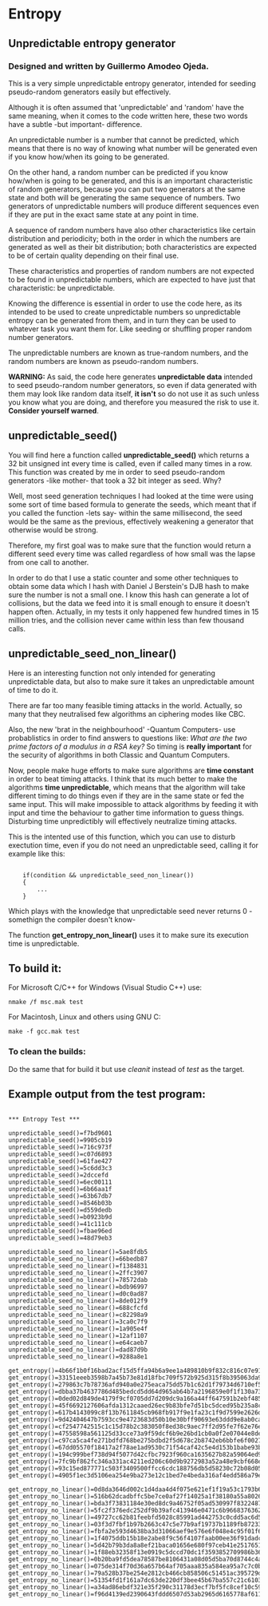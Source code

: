 # Entropy 
## Unpredictable entropy generator
### Designed and written by Guillermo Amodeo Ojeda.

This is a very simple unpredictable entropy generator, intended for seeding pseudo-random generators easily but effectively.

Although it is often assumed that 'unpredictable' and 'random' have the same meaning, when it comes to the code written here, these two words have a subtle -but important- difference.

An unpredictable number is a number that cannot be predicted, which means that there is no way of knowing what number will be generated even if you know how/when its going to be generated.

On the other hand, a random number can be predicted if you know how/when is going to be generated, and this is an important characteristic of random generators, because you can put two generators at the same state and both will be generating the same sequence of numbers. Two generators of unpredictable numbers will produce different sequences even if they are put in the exact same state at any point in time.

A sequence of random numbers have also other characteristics like certain distribution and periodicity; both in the order in which the numbers are generated as well as their bit distribution; both characteristics are expected to be of certain quality depending on their final use.

These characteristics and properties of random numbers are not expected to be found in unpredictable numbers, which are expected to have just that characteristic: be unpredictable.

Knowing the difference is essential in order to use the code here, as its intended to be used to create unpredictable numbers so unpredictable entropy can be generated from them, and in turn they can be used to whatever task you want them for. Like seeding or shuffling proper random number generators.

The unpredictable numbers are known as true-random numbers, and the random numbers are known as pseudo-random numbers.

**WARNING:** As said, the code here generates **unpredictable data** intended to seed pseudo-random number generators, so even if data generated with them may look like random data itself, **it isn't** so do not use it as such unless you know what you are doing, and therefore you measured the risk to use it. **Consider yourself warned**.

## unpredictable_seed()

You will find here a function called **unpredictable_seed()** which returns a 32 bit unsigned int every time is called, even if called many times in a row. This function was created by me in order to seed pseudo-random generators -like mother- that took a 32 bit integer as seed. Why?

Well, most seed generation techniques I had looked at the time were using some sort of time based formula to generate the seeds, which meant that if you called the function -lets say- within the same millisecond, the seed would be the same as the previous, effectively weakening a generator that otherwise would be strong.

Therefore, my first goal was to make sure that the function would return a different seed every time was called regardless of how small was the lapse from one call to another.

In order to do that I use a static counter and some other techniques to obtain some data which I hash with Daniel J Berstein's DJB hash to make sure the number is not a small one. I know this hash can generate a lot of collisions, but the data we feed into it is small enough to ensure it doesn't happen often. Actually, in my tests it only happened few hundred times in 15 million tries, and the collision never came within less than few thousand calls.

## unpredictable_seed_non_linear()

Here is an interesting function not only intended for generating unpredictable data, but also to make sure it takes an unpredictable amount of time to do it.

There are far too many feasible timing attacks in the world. Actually, so many that they neutralised few algorithms an ciphering modes like CBC. 

Also, the new 'brat in the neighbourhood' -Quantum Computers- use probablistics in order to find answers to questions like: *What are the two prime factors of a modulus in a RSA key?* So timing is **really important** for the security of algorithms in both Classic and Quantum Computers.

Now, people make huge efforts to make sure algorithms are **time constant** in order to beat timing attacks. I think that its much better to make the algorithms **time unpredictable**, which means that the algorithm will take different timing to do things even if they are in the same state or fed the same input. This will make impossible to attack algorithms by feeding it with input and time the behaviour to gather time information to guess things. Disturbing time unpredictibly will effectively neutralize timing attacks.

This is the intented use of this function, which you can use to disturb exectution time, even if you do not need an unpredictable seed, calling it for example like this:

```
    
    if(condition && unpredictable_seed_non_linear())
    {
        ...
    }
```

Which plays with the knowledge that unpredictable seed never returns 0 -somethign the compiler doesn't know-

The function **get_entropy_non_linear()** uses it to make sure its execution time is unpredictable.  

## To build it:

For Microsoft C/C++ for Windows (Visual Studio C++) use:  

```
nmake /f msc.mak test
```

For Macintosh, Linux and others using GNU C:

```
make -f gcc.mak test
```
### To clean the builds:

Do the same that for build it but use *cleanit* instead of *test* as the target.

## Example output from the test program:

```

*** Entropy Test ***

unpredictable_seed()=f7bd9601
unpredictable_seed()=9905cb19
unpredictable_seed()=716c973f
unpredictable_seed()=c07d6893
unpredictable_seed()=61fae427
unpredictable_seed()=5c6dd3c3
unpredictable_seed()=2dccefd
unpredictable_seed()=6ec00111
unpredictable_seed()=6b66aa1f
unpredictable_seed()=63b67db7
unpredictable_seed()=8546b03b
unpredictable_seed()=d559dedb
unpredictable_seed()=b0923b9d
unpredictable_seed()=41c111cb
unpredictable_seed()=fbae96ed
unpredictable_seed()=48d79eb3

unpredictable_seed_no_linear()=5ae8fdb5
unpredictable_seed_no_linear()=66bedb87
unpredictable_seed_no_linear()=f1384831
unpredictable_seed_no_linear()=2ffc3907
unpredictable_seed_no_linear()=78572dab
unpredictable_seed_no_linear()=bdb96997
unpredictable_seed_no_linear()=d0c0ad87
unpredictable_seed_no_linear()=8de012f9
unpredictable_seed_no_linear()=688cfcfd
unpredictable_seed_no_linear()=c82298a9
unpredictable_seed_no_linear()=3ca0c7f9
unpredictable_seed_no_linear()=1a905e4f
unpredictable_seed_no_linear()=12af1107
unpredictable_seed_no_linear()=e64caeb7
unpredictable_seed_no_linear()=dad87d9b
unpredictable_seed_no_linear()=9288a8e1

get_entropy()=4b66f1b0f16bad2acf15d5ffa94b6a9ee1a489810b9f832c816c07e911c708422fc03a1a25678fcfdb68ce0deff9b69529acd0ffed40c50623e1d5930d281c7c
get_entropy()=33151eeeb3598b7a45b73e81d18fbc709f572b925d315f8b395063da950ec7298f1a79c7cbd459772b967c9445f037f6376837e18b0f2f960ff54bba59d33091
get_entropy()=279863c7b78736afd940a0e275eaca75dd57b1c62d1f79734d6710ef565781dd20390d3d572c8e53ccefc7e3d76e2e9b4a24b2db530d299f56baed3d762e2b45
get_entropy()=dbba37b4637786d485bedcd5dd64d965ab64b7a2196859e0f1f130a739d3511fa1c4c0d2c30371986b046249cd45db5cd7843dd073a4d3dc6b8cb8b14be0da92
get_entropy()=0ded02d849de4179f9cf0705dd7d209dc9a166a44ff647591b2ebf4855bc1b6091acd2fa971d4e6bcf7eaa41ff607da92f663824a9ddc24a8114bb57a3461280
get_entropy()=45f6692127606afda1312caaed26ec9b83bfe7d51bc5dced95b235a8cf929fe9f166ec7a295af729173f68d25bfdd84ed12d96ea53f718ca113ecb4faf759306
get_entropy()=617b4143099c8f13b7611845cb968fb917f9e1fa23c1f9d7599e2626df0c3fff43c706ca4f94f63269d3372deb7c58c0294aff19d5a87875dffbd8d7558ad377
get_entropy()=9d42404647b7593cc9e4723683d50b10e30bff90693e63ddd9e8ab0ca713c3ed6594a40f25a34bbbf78a0d05c95f82c4538ce585531bbcfd59612b90db986ab9
get_entropy()=cf2547742515c1c15d78b2c383050f8ed38c9aec7ff2d95fe7f62e76e901a50f8d3954f2e31917ee3f73ae58439eea33c54fa91405331d8c133c26d8db2c5a24
get_entropy()=47558598a561125d33cce73a9f59dcf6b9e26bd1cb0a0f2e07044e8deb5378ae8709854e3d9f96adbfc7857db52656e9f9bbee6f870ec897e93de5d97766e887
get_entropy()=c97ca5ca4fe271bdfd768be275bdbd2f5d678c2b8742eb6bbfe6f0027975af2577a20774116207e6b1686328b9a6e9a7f3af287345183f1b37c4ce121d3b4a96
get_entropy()=67dd05570f18417a2f78ae1ad9530c71f54caf42c5e4d153b1babe93b36e8c220feea99737d4bc32391ce403f10f4ffe5d24bd17353db2c05bbf595f0b9b5525
get_entropy()=194c999bef738d94f5077d42cfbc7923f960ca1635627b82a59064ed95768ca4d7555a12bd4d39ac5554c956dfd6bdcc77cbef3437bbbb9cbf26f44e3fc9c5a1
get_entropy()=7fc9bf862fc346a331ac4211ed206c60d9b9272983a52a48e9cbf668ebfcae764917640dd95fe27abb17d88acdb053f1cb0bf8662f8fc2a32139545347966dd3
get_entropy()=93c15ed877771c503f3409500ffcc6cdc188756db5d58230c72b08d05781b8bf932360f64996d5d5517e36b6dd6f0bcf0f1242e3a377bd4071edaa63275a38f8
get_entropy()=4905f1ec3d5106ea254e9ba273e12c1bed7e4beda316af4edd586a79e579d12e175f67a89bbcbbdce7e542dd3fd872d957c7d0f765ec6f83236d0f41432a761d

get_entropy_no_linear()=0d8da3646d002c1d4daa4d4f075e621ef1f19a53c1793b649b0a0e466bdbccddc1d5c0fd4b5b35bd13ec3e06bb892f5a2b680b5e6172166a83b004ad49b85ab4
get_entropy_no_linear()=516b62dcadbffc5be7ce0af27f14025a1f38180a55a8026403781b647f451ad3f54cf4f7cf7a67df11ecc810f7a36afcd1903767852f008a4f42e46eeb29cb07
get_entropy_no_linear()=bda3f73831184e30ed8dc9a46752f05ad530997f83224878e366736695eb439c27a5cc606512180139b8062f9748e3cceb07a60b1b75110d5fd08dda35420701
get_entropy_no_linear()=5fc2f376edc252df9b39afc413946e0471c6b9668376362ad9175f042105b4cb414a74d14b651d76e55a29d0b78964f183a5fc14fd3fcf7af556159c6fb73fb4
get_entropy_no_linear()=49727cc62b81feebfd5028c85991ad442753c0cdd5ac6d5eb7a9fca973e14390d5eed8a6b1095846a9665ee2df716a8869fa936f2b7729a1c9162e8cebf9e41d
get_entropy_no_linear()=03f3d7fbf1b97b2663c47c5e77b9af19737b1189fb87233073810206fb237f5aab9fecbb9dbaeceda13df7b2af30afabefca7108e71f639eb36be017e5120fad
get_entropy_no_linear()=fbfa2e593d4638ba3d31066aef9e576e6f048e4c95f01f6a554003075114b8ec41ee02e64971d2d8dff8b56dc5362e5f8d9e1761b3ce4adb9d4ec65c79135697
get_entropy_no_linear()=1f4075ddb15b18e2abe8f9c56f4107faab00ee36f91dadca6b85b40dcb8de122d5558241eb19d9c1bf9b9c09bb59bee5f7c7d8a857fd7ea52fa5e42725f8b80d
get_entropy_no_linear()=5d42b79b3da8a8ef21baca01656e680f97ceb41e25176517576d2cac8326ff5be395380b23eb0af1ed06e0a21bcc57c915f3023bfdbb429bcfe3fff135a6c5c7
get_entropy_no_linear()=1f88eb32358f13e0919c5dccd70dc1f3593852709986b36e8dc4020a0783a7fa7b4e8389cfed4bcb6166ec6ef5938e444f0a25e4d96cc8de6d4e60e3d5663bec
get_entropy_no_linear()=0b20ba9fd5dea78587be8106431a08d05d5ba70d8744c4a02317d0b87b9728feb93020d023da96cb5f9375c747dd485a7f0e6c74c5e38aeb132b509d4166dbda
get_entropy_no_linear()=075de314f70d36a657b64af705aaa835a584ea95a7c7c0b56d05959ec1cb9bbfd7b1ebbc8b0acdad1df8c1daa7aa9fdc57499448b94ad37f853d4de053951a2d
get_entropy_no_linear()=79a528b37be254e2812cb466cb858506c51451ac395729d62931ab8e314b38a66912e43f49f31bf5e97a21c3959846907d15cb65a3e9ba02f33e36664b41fb4f
get_entropy_no_linear()=51354fd1f161a7dc63de220df3bee45b67ba557c21c6103f8bc4dbef499cac1eab35284a19cf1a671907c23857a71e60d5bd90691f1685abe5819ae025fc87d0
get_entropy_no_linear()=a34ad86ebdf321e35f290c31178d3ecf7bf5fc8cef10c5948fa5e23313788bdeb7bab2ca051fec06b9e5682727e1bee69da26f57a9188f4d9dea0096e1e3abe5
get_entropy_no_linear()=f96d4139ed2390643fddd6507d53ab2965d6165778af6111fc1a39d940ab763b7c68ce6b692a89a1970c7fd7fff486137f390e59772efbb7edf4c6c9c036c633

```




